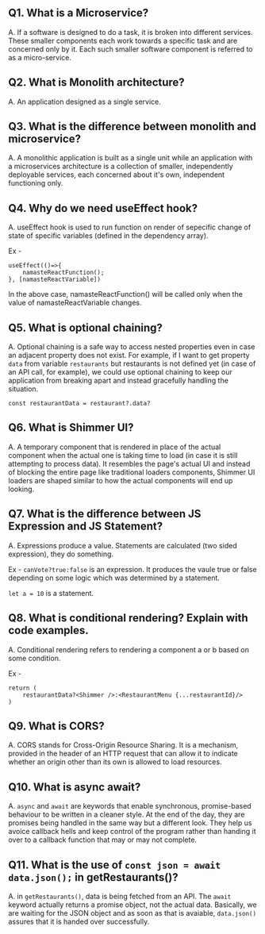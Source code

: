 ## Q1. What is a Microservice?
A. If a software is designed to do a task, it is broken into different services. These smaller components each work towards a specific task and are concerned only by it. Each such smaller software component is referred to as a micro-service.

## Q2. What is Monolith architecture?
A. An application designed as a single service.

## Q3. What is the difference between monolith and microservice?
A. A monolithic application is built as a single unit while an application with a microservices architecture is a collection of smaller, independently deployable services, each concerned about it's own, independent functioning only.

## Q4. Why do we need useEffect hook?
A. useEffect hook is used to run function on render of sepecific change of state of specific variables (defined in the dependency array).

Ex - 

```
useEffect(()=>{
    namasteReactFunction();
}, [namasteReactVariable])
```

In the above case, namasteReactFunction() will be called only when the value of namasteReactVariable changes.

## Q5. What is optional chaining?
A. Optional chaining is a safe way to access nested properties even in case an adjacent property does not exist. For example, if I want to get property `data` from variable `restaurants` but restaurants is not defined yet (in case of an API call, for example), we could use optional chaining to keep our application from breaking apart and instead gracefully handling the situation.

```const restaurantData = restaurant?.data?```

## Q6. What is Shimmer UI?
A. A temporary component that is rendered in place of the actual component when the actual one is taking time to load (in case it is still attempting to process data). It resembles the page's actual UI and instead of blocking the entire page like traditional loaders components, Shimmer UI loaders are shaped similar to how the actual components will end up looking.

## Q7. What is the difference between JS Expression and JS Statement?
A. Expressions produce a value. Statements are calculated (two sided expression), they do something.

Ex - `canVote?true:false` is an expression. It produces the vaule true or false depending on some logic which was determined by a statement.

`let a = 10` is a statement.

## Q8. What is conditional rendering? Explain with code examples.
A. Conditional rendering refers to rendering a component a or b based on some condition.

Ex -
```
return (
    restaurantData?<Shimmer />:<RestaurantMenu {...restaurantId}/>
)
```

## Q9. What is CORS?
A. CORS stands for Cross-Origin Resource Sharing. It is a mechanism, provided in the header of an HTTP request that can allow it to indicate whether an origin other than its own is allowed to load resources.

## Q10. What is async await?
A. `async` and `await` are keywords that enable synchronous, promise-based behaviour to be written in a cleaner style. At the end of the day, they are promises being handled in the same way but a different look. They help us avoice callback hells and keep control of the program rather than handing it over to a callback function that may or may not complete.

## Q11. What is the use of `const json = await data.json();` in getRestaurants()?
A. in `getRestaurants()`, data is being fetched from an API. The `await` keyword actually returns a promise object, not the actual data. Basically, we are waiting for the JSON object and as soon as that is avaiable, `data.json()` assures that it is handed over successfully.